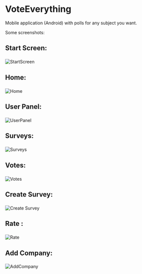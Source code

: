# VoteEverything
Mobile application (Android) with polls for any subject you want.


Some screenshots:

## Start Screen: <h3>
![StartScreen](/Screenshots/startScreen.JPG)
  
## Home: <h3>
![Home](/Screenshots/mainMenu.JPG)
  
## User Panel: <h3>
![UserPanel](/Screenshots/userPannel.JPG)
  
## Surveys: <h3>
![Surveys](/Screenshots/surveys.JPG)
  
## Votes: <h3>
![Votes](/Screenshots/surveyVote.JPG)

## Create Survey: <h3>
![Create Survey](/Screenshots/createSurvey.JPG)
  
## Rate : <h3>
![Rate](/Screenshots/rate.JPG)
  
## Add Company: <h3>
![AddCompany](/Screenshots/addCompany.JPG)
